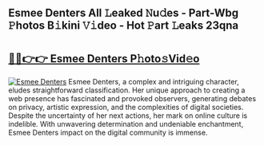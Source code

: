## Esmee Denters All 𝙻eaked 𝙽u𝚍es - Part-Wbg 𝙿hotos B𝚒kini 𝚅𝚒deo - Hot 𝙿art 𝙻eaks 23qna

# <h2><a href="http://ld40ae.urlbe.top/?page=Esmee+Denters">🔗🔗👉👉 Esmee Denters P𝚑oto𝚜Vid𝚎o</a></h2>

[![Esmee Denters](https://i.imgur.com/eBuTRDB.gif)](http://ld40ae.urlbe.top/?page=Esmee+Denters)
Esmee Denters, a complex and intriguing character, eludes straightforward classification. Her unique approach to creating a web presence has fascinated and provoked observers, generating debates on privacy, artistic expression, and the complexities of digital societies. Despite the uncertainty of her next actions, her mark on online culture is indelible. With unwavering determination and undeniable enchantment, Esmee Denters impact on the digital community is immense.
